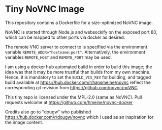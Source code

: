 # Tiny NoVNC Image

This repository contains a Dockerfile for a size-optimized NoVNC image.

NoVNC is started through Node.js and websockify on the exposed port 80,
which can be mapped to other ports via docker as desired.

The remote VNC server to connect to is specified via the environment variable
`REMOTE_ADDR="hostname:port"`.
Alternatively, the environment variables `REMOTE_HOST` and `REMOTE_PORT` may be used.

I am using a docker hub automated build in order to build this image; the idea was
that it may be more trustful than builds from my own machine. Hence, it is mandatory
to set the `BUILD_VCS_REV` for building, and tagged build available at
https://hub.docker.com/r/hansmeine/novnc reflect the corresponding git revision
from https://github.com/novnc/noVNC

This tiny repo is licensed under the MPL-2.0 (same as NoVNC).
Pull requests welcome at https://github.com/hmeine/novnc-docker

Credits also go to "dougw" who published https://hub.docker.com/r/dougw/novnc
which I used as an inspiration for the image content.
